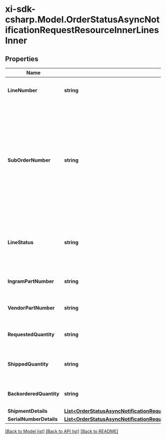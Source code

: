 # xi-sdk-csharp.Model.OrderStatusAsyncNotificationRequestResourceInnerLinesInner

## Properties

Name | Type | Description | Notes
------------ | ------------- | ------------- | -------------
**LineNumber** | **string** | The Ingram Micro line number for the product | [optional] 
**SubOrderNumber** | **string** | The sub order number. The two-digit prefix is the warehouse code of the warehouse nearest the reseller. The middle number is the order number. The two-digit suffix is the sub order number. | [optional] 
**LineStatus** | **string** | The status for the line item in the order. One of: Backordered, Open, Shipped | [optional] 
**IngramPartNumber** | **string** | The Ingram Micro part number for the line item. | [optional] 
**VendorPartNumber** | **string** | The vendor part number for the line item. | [optional] 
**RequestedQuantity** | **string** | The quantity of the line item requested. | [optional] 
**ShippedQuantity** | **string** | The quantity of the line item that has been shipped. | [optional] 
**BackorderedQuantity** | **string** | The quantity of the line item that is backordered. | [optional] 
**ShipmentDetails** | [**List&lt;OrderStatusAsyncNotificationRequestResourceInnerLinesInnerShipmentDetailsInner&gt;**](OrderStatusAsyncNotificationRequestResourceInnerLinesInnerShipmentDetailsInner.md) |  | [optional] 
**SerialNumberDetails** | [**List&lt;OrderStatusAsyncNotificationRequestResourceInnerLinesInnerSerialNumberDetailsInner&gt;**](OrderStatusAsyncNotificationRequestResourceInnerLinesInnerSerialNumberDetailsInner.md) |  | [optional] 

[[Back to Model list]](../README.md#documentation-for-models) [[Back to API list]](../README.md#documentation-for-api-endpoints) [[Back to README]](../README.md)


